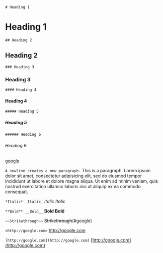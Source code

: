``` # Heading 1 ```
# Heading 1
``` ## Heading 2 ```
## Heading 2
``` ### Heading 3 ```
### Heading 3
```#### Heading 4 ```
#### Heading 4
``` ##### Heading 5 ```
##### Heading 5
``` ###### Heading 6 ```
###### Heading 6
[google](#google)

``` A newline creates a new paragraph. ```
This is a paragraph. Lorem ipsum dolor sit amet, consectetur adipisicing elit, sed do eiusmod tempor incididunt ut labore et dolore magna aliqua. Ut enim ad minim veniam, quis nostrud exercitation ullamco laboris nisi ut aliquip ex ea commodo consequat.


``` *Italic* _Italic_ ```
*Italic* _Italic_

``` **Bold** __Bold__ ```
**Bold** __Bold__

``` ~~Strikethrough~~ ```
~~Strikethrough~~(#google)

``` <http://google.com> ```
<http://google.com>

``` [http://google.com](http://google.com) ```
[http://google.com](http://google.com)

